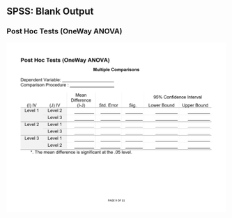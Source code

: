 ## SPSS: Blank Output

### Post Hoc Tests (OneWay ANOVA)

<p align="center"><kbd><img src="page9.png"></kbd></p>
